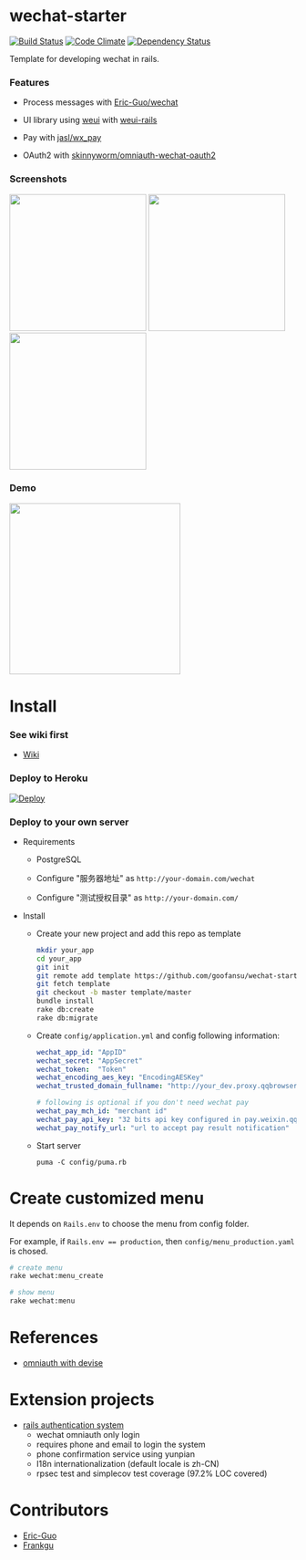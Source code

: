 # wechat-starter

[![Build Status][travis-badge]][travis]
[![Code Climate](https://codeclimate.com/github/goofansu/wechat-starter/badges/gpa.svg)](https://codeclimate.com/github/goofansu/wechat-starter)
[![Dependency Status](https://gemnasium.com/badges/github.com/goofansu/wechat-starter.svg)](https://gemnasium.com/github.com/goofansu/wechat-starter)

Template for developing wechat in rails.

### Features

* Process messages with [Eric-Guo/wechat](https://github.com/Eric-Guo/wechat)

* UI library using [weui](https://github.com/weui/weui) with [weui-rails](https://github.com/Eric-Guo/weui-rails)

* Pay with [jasl/wx_pay](https://github.com/jasl/wx_pay)

* OAuth2 with [skinnyworm/omniauth-wechat-oauth2](https://github.com/skinnyworm/omniauth-wechat-oauth2)

### Screenshots

<img src="http://i.imgur.com/WimbzPX.png" width="240">
<img src="http://i.imgur.com/urwmWZv.png" width="240">
<img src="http://i.imgur.com/UPw6FRc.png" width="240">

### Demo

<img src="http://i.imgur.com/TcnHLED.png" width="300">

# Install

### See wiki first

* [Wiki](https://github.com/goofansu/wechat-starter/wiki)

### Deploy to Heroku

[![Deploy](https://www.herokucdn.com/deploy/button.svg)](https://heroku.com/deploy)

### Deploy to your own server

* Requirements

    * PostgreSQL

    * Configure "服务器地址" as `http://your-domain.com/wechat`

    * Configure "测试授权目录" as `http://your-domain.com/`

* Install

    * Create your new project and add this repo as template
    
        ``` bash
        mkdir your_app
        cd your_app
        git init
        git remote add template https://github.com/goofansu/wechat-starter.git
        git fetch template
        git checkout -b master template/master
        bundle install
        rake db:create
        rake db:migrate
        ```

    * Create `config/application.yml` and config following information:

        ``` yaml
        wechat_app_id: "AppID"
        wechat_secret: "AppSecret"
        wechat_token:  "Token"
        wechat_encoding_aes_key: "EncodingAESKey"
        wechat_trusted_domain_fullname: "http://your_dev.proxy.qqbrowser.cc"

        # following is optional if you don't need wechat pay
        wechat_pay_mch_id: "merchant id"
        wechat_pay_api_key: "32 bits api key configured in pay.weixin.qq.com"
        wechat_pay_notify_url: "url to accept pay result notification"
        ```

    * Start server

        `puma -C config/puma.rb`

# Create customized menu

It depends on `Rails.env` to choose the menu from config folder.

For example, if `Rails.env == production`, then `config/menu_production.yaml` is chosed.

``` bash
# create menu
rake wechat:menu_create

# show menu
rake wechat:menu
```

# References

* [omniauth with devise](https://github.com/plataformatec/devise/wiki/OmniAuth:-Overview)

# Extension projects

* [rails authentication system](https://github.com/frankgu/rails_authentication_system)
    - wechat omniauth only login
    - requires phone and email to login the system
    - phone confirmation service using yunpian
    - I18n internationalization (default locale is zh-CN)
    - rpsec test and simplecov test coverage (97.2% LOC covered)

# Contributors

* [Eric-Guo](https://github.com/Eric-Guo)
* [Frankgu](https://github.com/frankgu)

[travis-badge]: https://travis-ci.org/goofansu/wechat-starter.svg
[travis]: https://travis-ci.org/goofansu/wechat-starter
